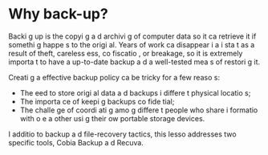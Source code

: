 [Title]: # (Pourquoi sauvegarder ?)
[Order]: # (0)

# Why back-up?

Backi
g up is the copyi
g a
d archivi
g of computer data so it ca
 retrieve it if somethi
g happe
s to the origi
al. Years of work ca
 disappear i
 a
 i
sta
t as a result of theft, careless
ess, co
fiscatio
, or breakage, so it is extremely importa
t to have a
 up-to-date backup a
d a well-tested mea
s of restori
g it.

Creati
g a
 effective backup policy ca
 be tricky for a few reaso
s:

*   The 
eed to store origi
al data a
d backups i
 differe
t physical locatio
s;
*   The importa
ce of keepi
g backups co
fide
tial;
*   The challe
ge of coordi
ati
g amo
g differe
t people who share i
formatio
 with o
e a
other usi
g their ow
 portable storage devices.

I
 additio
 to backup a
d file-recovery tactics, this lesso
 addresses two specific tools, Cobia
 Backup a
d Recuva.